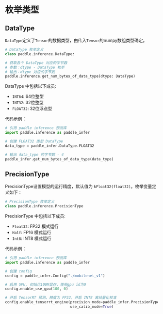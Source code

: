 # 枚举类型

## DataType

`DataType`定义了`Tensor`的数据类型，由传入`Tensor`的numpy数组类型确定。

```python
# DataType 枚举定义
class paddle.inference.DataType:

# 获取各个 DataType 对应的字节数
# 参数：dtype - DataType 枚举
# 输出：dtype 对应的字节数
paddle.inference.get_num_bytes_of_data_type(dtype: DataType)
```

DataType 中包括以下成员:

* `INT64`: 64位整型
* `INT32`: 32位整型
* `FLOAT32`: 32位浮点型

代码示例：

```python
# 引用 paddle inference 预测库
import paddle.inference as paddle_infer

# 创建 FLOAT32 类型 DataType
data_type = paddle_infer.DataType.FLOAT32

# 输出 data_type 的字节数 - 4
paddle_infer.get_num_bytes_of_data_type(data_type)
```

## PrecisionType

PrecisionType设置模型的运行精度，默认值为 `kFloat32(float32)`。枚举变量定义如下：

```python
# PrecisionType 枚举定义
class paddle.inference.PrecisionType
```

PrecisionType 中包括以下成员:

* `Float32`: FP32 模式运行
* `Half`: FP16 模式运行
* `Int8`: INT8 模式运行

代码示例：

```python
# 引用 paddle inference 预测库
import paddle.inference as paddle_infer

# 创建 config
config = paddle_infer.Config("./mobilenet_v1")

# 启用 GPU, 初始化100M显存，使用gpu id为0
config.enable_use_gpu(100, 0)

# 开启 TensorRT 预测，精度为 FP32，开启 INT8 离线量化校准
config.enable_tensorrt_engine(precision_mode=paddle_infer.PrecisionType.Float32,
                              use_calib_mode=True)
```